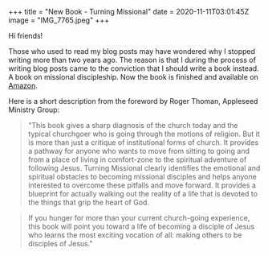 +++
title = "New Book - Turning Missional"
date = 2020-11-11T03:01:45Z
image = "IMG_7765.jpeg"
+++

Hi friends!

Those who used to read my blog posts may have wondered why I stopped writing  more than two years ago. The reason is that I during the process of writing blog posts came to the conviction that I should write a book instead. A book on missional discipleship. Now the book is finished and available on [Amazon](https://www.amazon.com/gp/product/B08MCN8TK6?pf_rd_r=18VP3SDTM7J5R5W6NB4F&pf_rd_p=6fc81c8c-2a38-41c6-a68a-f78c79e7253f).

Here is a short description from the foreword by Roger Thoman, Appleseed Ministry Group:

> "This book gives a sharp diagnosis of the church today and the typical churchgoer who is going through the motions of religion. But it is more than just a critique of institutional forms of church. It provides a pathway for anyone who wants to move from sitting to going and from a place of living in comfort-zone to the spiritual adventure of following Jesus. Turning Missional clearly identifies the emotional and spiritual obstacles to becoming missional disciples and helps anyone interested to overcome these pitfalls and move forward. It provides a blueprint for actually walking out the reality of a life that is devoted to the things that grip the heart of God.

> If you hunger for more than your current church-going experience, this book will point you toward a life of becoming a disciple of Jesus who learns the most exciting vocation of all: making others to be disciples of Jesus."